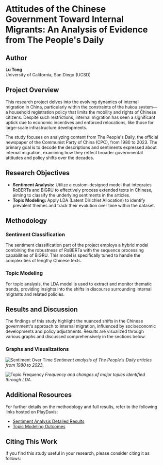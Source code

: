 # Attitudes of the Chinese Government Toward Internal Migrants: An Analysis of Evidence from The People's Daily

## Author
**Lu Tong**  
University of California, San Diego (UCSD)

## Project Overview
This research project delves into the evolving dynamics of internal migration in China, particularly within the constraints of the hukou system—a household registration policy that limits the mobility and rights of Chinese citizens. Despite such restrictions, internal migration has seen a significant uptick due to economic incentives and enforced relocations, like those for large-scale infrastructure developments.

The study focuses on analyzing content from The People's Daily, the official newspaper of the Communist Party of China (CPC), from 1980 to 2023. The primary goal is to decode the descriptions and sentiments expressed about internal migration, examining how they reflect broader governmental attitudes and policy shifts over the decades.

## Research Objectives
- **Sentiment Analysis:** Utilize a custom-designed model that integrates RoBERTa and BiGRU to effectively process extended texts in Chinese, aiming to classify the underlying sentiments in the articles.
- **Topic Modeling:** Apply LDA (Latent Dirichlet Allocation) to identify prevalent themes and track their evolution over time within the dataset.

## Methodology
### Sentiment Classification
The sentiment classification part of the project employs a hybrid model combining the robustness of RoBERTa with the sequence processing capabilities of BiGRU. This model is specifically tuned to handle the complexities of lengthy Chinese texts.

### Topic Modeling
For topic analysis, the LDA model is used to extract and monitor thematic trends, providing insights into the shifts in discourse surrounding internal migrants and related policies.

## Results and Discussion
The findings of this study highlight the nuanced shifts in the Chinese government's approach to internal migration, influenced by socioeconomic developments and policy adjustments. Results are visualized through various graphs and discussed comprehensively in the sections below.

### Graphs and Visualizations
![Sentiment Over Time](/path/to/sentiment_graph.png)
*Sentiment analysis of The People's Daily articles from 1980 to 2023.*

![Topic Frequency](/path/to/topic_graph.png)
*Frequency and changes of major topics identified through LDA.*

## Additional Resources
For further details on the methodology and full results, refer to the following links hosted on PlayDavis:
- [Sentiment Analysis Detailed Results](https://linktoplaydavis.com/sentiment_analysis)
- [Topic Modeling Outcomes](https://linktoplaydavis.com/topic_modeling)

## Citing This Work
If you find this study useful in your research, please consider citing it as follows:

